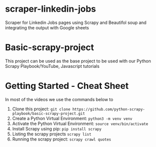 # scraper-linkedin-jobs
Scraper for Linkedin Jobs pages using Scrapy and Beautifol soup and integrating the output with Google sheets

# Basic-scrapy-project
This project can be used as the base project to be used with our Python Scrapy Playbook/YouTube, Javascript tutorials

# Getting Started - Cheat Sheet
In most of the videos we use the commands below to
1. Clone this project: `git clone https://github.com/python-scrapy-playbook/basic-scrapy-project.git`
2. Create a Python Virtual Environment: `python3 -m venv venv`
3. Activate the Python Virtual Environment: `source venv/bin/activate`
4. Install Scrapy using pip: `pip install scrapy`
5. Listing the scrapy projects `scrapy list` 
6. Running the scrapy project: `scrapy crawl quotes` 